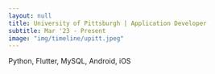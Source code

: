 ```yaml
---
layout: null
title: University of Pittsburgh | Application Developer
subtitle: Mar '23 - Present
image: "img/timeline/upitt.jpeg"
---
```

Python, Flutter, MySQL, Android, iOS